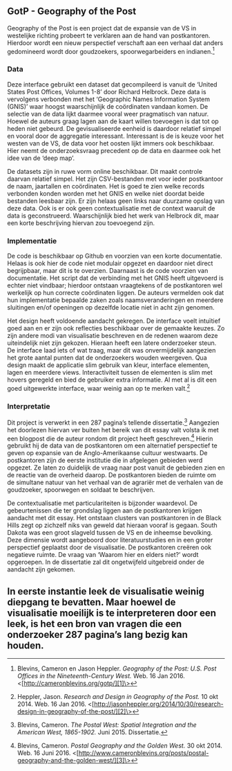 ## GotP - Geography of the Post

Geography of the Post is een project dat de expansie van de VS in westelijke richting probeert te verklaren aan de hand van postkantoren. Hierdoor wordt een nieuw perspectief verschaft aan een verhaal dat anders gedomineerd wordt door goudzoekers, spoorwegarbeiders en indianen.[^1]

### Data

Deze interface gebruikt een dataset dat gecompileerd is vanuit de ‘United States Post Offices, Volumes 1-8’ door Richard Helbrock. Deze data is vervolgens verbonden met het ‘Geographic Names Information System (GNIS)’ waar hoogst waarschijnlijk de coördinaten vandaan komen. De selectie van de data lijkt daarmee vooral weer pragmatisch van natuur. Hoewel de auteurs graag lagen aan de kaart willen toevoegen is dat tot op heden niet gebeurd. De gevisualiseerde eenheid is daardoor relatief simpel en vooral door de aggregatie interessant. Interessant is de is keuze voor het westen van de VS, de data voor het oosten lijkt immers ook beschikbaar. Hier neemt de onderzoeksvraag precedent op de data en daarmee ook het idee van de ‘deep map’.

De datasets zijn in ruwe vorm online beschikbaar. Dit maakt controle daarvan relatief simpel. Het zijn CSV-bestanden met voor ieder postkantoor de naam, jaartallen en coördinaten. Het is goed te zien welke records verbonden konden worden met het GNIS en welke niet doordat beide bestanden leesbaar zijn. Er zijn helaas geen links naar duurzame opslag van deze data. Ook is er ook geen contextualisatie met de context waaruit de data is geconstrueerd. Waarschijnlijk bied het werk van Helbrock dit, maar een korte beschrijving hiervan zou toevoegend zijn.

### Implementatie

De code is beschikbaar op Github en voorzien van een korte documentatie. Helaas is ook hier de code niet modulair opgezet en daardoor niet direct begrijpbaar, maar dit is te overzien. Daarnaast is de code voorzien van documentatie. Het script dat de verbinding met het GNIS heeft uitgevoerd is echter niet vindbaar; hierdoor ontstaan vraagtekens of de postkantoren wel werkelijk op hun correcte coördinaten liggen. De auteurs vermelden ook dat hun implementatie bepaalde zaken zoals naamsveranderingen en meerdere sluitingen en/of openingen op dezelfde locatie niet in acht zijn genomen. 

Het design heeft voldoende aandacht gekregen. De interface voelt   intuïtief goed aan en er zijn ook reflecties beschikbaar over de gemaakte keuzes. Zo zijn andere modi van visualisatie beschreven en de redenen waarom deze uiteindelijk niet zijn gekozen. Hieraan heeft een latere onderzoeker steun. De interface laad iets of wat traag, maar dit was onvermijdelijk aangezien het grote aantal punten dat de onderzoekers wouden weergeven. Qua design  maakt de applicatie slim gebruik van kleur, interface elementen, lagen en meerdere views. Interactiviteit tussen de elementen is slim met hovers geregeld en bied de gebruiker extra informatie. Al met al is dit een goed uitgewerkte interface, waar weinig aan op te merken valt.[^2]

### Interpretatie

Dit project is verwerkt in een 287 pagina’s tellende dissertatie.[^3] Aangezien het doorlezen hiervan ver buiten het bereik van dit essay valt volsta ik met een blogpost die de auteur rondom dit project heeft geschreven.[^4] Hierin gebruikt hij de data van de postkantoren om een alternatief perspectief te geven op expansie van de Anglo-Amerikaanse cultuur westwaarts. De postkantoren zijn de eerste institutie die in afgelegen gebieden werd opgezet. Ze laten zo duidelijk de vraag naar post vanuit de gebieden zien en de reactie van de overheid daarop. De postkantoren bieden de ruimte om de simultane natuur van het verhaal van de agrariër met de verhalen van de goudzoeker, spoorwegen en soldaat te beschrijven.

De contextualisatie met particulariteiten is bijzonder waardevol. De gebeurtenissen die ter grondslag liggen aan de postkantoren krijgen aandacht met dit essay. Het ontstaan clusters van postkantoren in de Black Hills zegt op zichzelf niks van geweld dat hieraan vooraf is gegaan. South Dakota was een groot slagveld tussen de VS en de inheemse bevolking. Deze dimensie wordt aangeboord door literatuurstudies en in een groter perspectief geplaatst door de visualisatie. De postkantoren creëren ook negatieve ruimte. De vraag van ‘Waarom hier en elders niet?’ wordt opgeroepen. In de dissertatie zal dit ongetwijfeld uitgebreid onder de aandacht zijn gekomen. 

In eerste instantie leek de visualisatie weinig diepgang te bevatten. Maar hoewel de visualisatie moeilijk is te interpreteren door een leek, is het een bron van vragen die een onderzoeker 287 pagina’s lang bezig kan houden.
---- 

[^1]:	Blevins, Cameron en Jason Heppler. *Geography of the Post: U.S. Post Offices in the Nineteenth-Century West.* Web. 16 Jan 2016. \<[http://cameronblevins.org/gotp/][1]\>

[^2]:	Heppler, Jason. *Research and Design in Geography of the Post.* 10 okt 2014. Web. 16 Jan 2016. \<[http://jasonheppler.org/2014/10/30/research-design-in-geography-of-the-post/][2]\>

[^3]:	Blevins, Cameron. *The Postal West: Spatial Integration and the American West, 1865-1902.* Juni 2015. Dissertatie. 

[^4]:	Blevins, Cameron. *Postal Geography and the Golden West.* 30 okt 2014. Web. 16 Juni 2016. \<[http://www.cameronblevins.org/posts/postal-geography-and-the-golden-west/][3]\>

[1]:	http://cameronblevins.org/gotp/
[2]:	http://jasonheppler.org/2014/10/30/research-design-in-geography-of-the-post/
[3]:	http://www.cameronblevins.org/posts/postal-geography-and-the-golden-west/